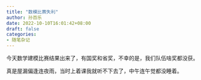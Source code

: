 ```yaml
---
title: "数模比赛失利"
author: 孙百乐
date: 2022-10-10T16:01:42+08:00
draft: false
categories: 
- 随笔杂记
---
```


今天数学建模比赛结果出来了，有国奖和省奖，不幸的是，我们队伍啥奖都没获。



真是屋漏偏逢连夜雨，当时上着课我就听不下去了，中午连午觉都没睡着。
